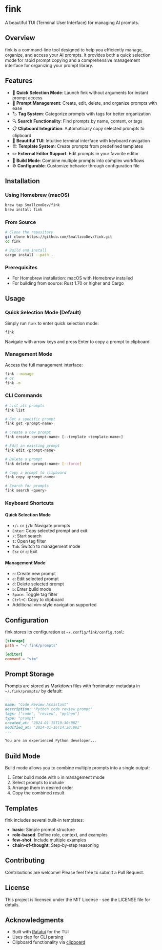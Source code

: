 # fink

A beautiful TUI (Terminal User Interface) for managing AI prompts.

## Overview

fink is a command-line tool designed to help you efficiently manage, organize, and access your AI prompts. It provides both a quick selection mode for rapid prompt copying and a comprehensive management interface for organizing your prompt library.

## Features

- 🚀 **Quick Selection Mode**: Launch fink without arguments for instant prompt access
- 📝 **Prompt Management**: Create, edit, delete, and organize prompts with ease
- 🏷️ **Tag System**: Categorize prompts with tags for better organization
- 🔍 **Search Functionality**: Find prompts by name, content, or tags
- 📋 **Clipboard Integration**: Automatically copy selected prompts to clipboard
- 🎨 **Beautiful TUI**: Intuitive terminal interface with keyboard navigation
- 🏗️ **Template System**: Create prompts from predefined templates
- ✏️ **External Editor Support**: Edit prompts in your favorite editor
- 🔧 **Build Mode**: Combine multiple prompts into complex workflows
- ⚙️ **Configurable**: Customize behavior through configuration file

## Installation

### Using Homebrew (macOS)

```bash
brew tap SmallzooDev/fink
brew install fink
```

### From Source

```bash
# Clone the repository
git clone https://github.com/SmallzooDev/fink.git
cd fink

# Build and install
cargo install --path .
```

### Prerequisites

- For Homebrew installation: macOS with Homebrew installed
- For building from source: Rust 1.70 or higher and Cargo

## Usage

### Quick Selection Mode (Default)

Simply run `fink` to enter quick selection mode:

```bash
fink
```

Navigate with arrow keys and press Enter to copy a prompt to clipboard.

### Management Mode

Access the full management interface:

```bash
fink --manage
# or
fink -m
```

### CLI Commands

```bash
# List all prompts
fink list

# Get a specific prompt
fink get <prompt-name>

# Create a new prompt
fink create <prompt-name> [--template <template-name>]

# Edit an existing prompt
fink edit <prompt-name>

# Delete a prompt
fink delete <prompt-name> [--force]

# Copy a prompt to clipboard
fink copy <prompt-name>

# Search for prompts
fink search <query>
```

### Keyboard Shortcuts

#### Quick Selection Mode
- `↑/↓` or `j/k`: Navigate prompts
- `Enter`: Copy selected prompt and exit
- `/`: Start search
- `t`: Open tag filter
- `Tab`: Switch to management mode
- `Esc` or `q`: Exit

#### Management Mode
- `n`: Create new prompt
- `e`: Edit selected prompt
- `d`: Delete selected prompt
- `b`: Enter build mode
- `Space`: Toggle tag filter
- `Ctrl+C`: Copy to clipboard
- Additional vim-style navigation supported

## Configuration

fink stores its configuration at `~/.config/fink/config.toml`:

```toml
[storage]
path = "~/.fink/prompts"

[editor]
command = "vim"
```

## Prompt Storage

Prompts are stored as Markdown files with frontmatter metadata in `~/.fink/prompts/` by default:

```markdown
---
name: "Code Review Assistant"
description: "Python code review prompt"
tags: ["code", "review", "python"]
type: "prompt"
created_at: "2024-01-15T10:30:00Z"
modified_at: "2024-01-16T14:20:00Z"
---

You are an experienced Python developer...
```

## Build Mode

Build mode allows you to combine multiple prompts into a single output:

1. Enter build mode with `b` in management mode
2. Select prompts to include
3. Arrange them in desired order
4. Copy the combined result

## Templates

fink includes several built-in templates:

- **basic**: Simple prompt structure
- **role-based**: Define role, context, and examples
- **few-shot**: Include multiple examples
- **chain-of-thought**: Step-by-step reasoning

## Contributing

Contributions are welcome! Please feel free to submit a Pull Request.

## License

This project is licensed under the MIT License - see the LICENSE file for details.

## Acknowledgments

- Built with [Ratatui](https://github.com/ratatui-org/ratatui) for the TUI
- Uses [clap](https://github.com/clap-rs/clap) for CLI parsing
- Clipboard functionality via [clipboard](https://github.com/aweinstock314/rust-clipboard)
